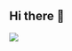 ## Hi there 👋

<a href="https://velog.io/@100-heon/posts" target="_blank"><img src="https://img.shields.io/badge/velog-배경색?style=for-the-badge&logo=Velog&logoColor=#000000"/></a>
<!--
**100-heon/100-heon** is a ✨ _special_ ✨ repository because its `README.md` (this file) appears on your GitHub profile.

Here are some ideas to get you started:

- 🔭 I’m currently working on ...
- 🌱 I’m currently learning ...
- 👯 I’m looking to collaborate on ...
- 🤔 I’m looking for help with ...
- 💬 Ask me about ...
- 📫 How to reach me: ...
- 😄 Pronouns: ...
- ⚡ Fun fact: ...
-->
